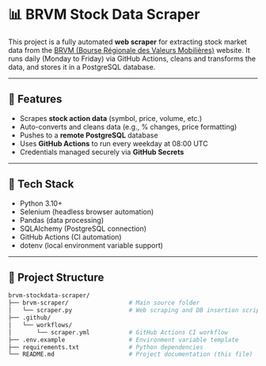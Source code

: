 # 📊 BRVM Stock Data Scraper

This project is a fully automated **web scraper** for extracting stock market data from the [BRVM (Bourse Régionale des Valeurs Mobilières)](https://www.brvm.org/) website. It runs daily (Monday to Friday) via GitHub Actions, cleans and transforms the data, and stores it in a PostgreSQL database.

---

## 🚀 Features

- Scrapes **stock action data** (symbol, price, volume, etc.)
- Auto-converts and cleans data (e.g., % changes, price formatting)
- Pushes to a **remote PostgreSQL** database
- Uses **GitHub Actions** to run every weekday at 08:00 UTC
- Credentials managed securely via **GitHub Secrets**

---

## 🐍 Tech Stack

- Python 3.10+
- Selenium (headless browser automation)
- Pandas (data processing)
- SQLAlchemy (PostgreSQL connection)
- GitHub Actions (CI automation)
- dotenv (local environment variable support)

---

## 📁 Project Structure

```bash
brvm-stockdata-scraper/
├── brvm-scraper/                 # Main source folder
│   └── scraper.py                # Web scraping and DB insertion script
├── .github/
│   └── workflows/
│       └── scraper.yml           # GitHub Actions CI workflow
├── .env.example                  # Environment variable template
├── requirements.txt              # Python dependencies
└── README.md                     # Project documentation (this file)
```
